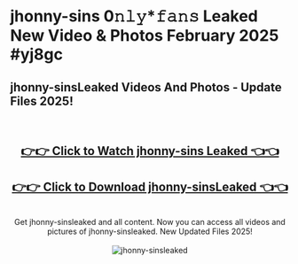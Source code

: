# jhonny-sins 0𝚗𝚕𝚢*𝚏𝚊𝚗𝚜 Leaked New Video & Photos February 2025 #yj8gc

<h2>jhonny-sinsLeaked Videos And Photos - Update Files 2025!</h2>
<br>
<div align="center">
<h2><a href="https://mediaupload.pro?title=jhonny-sins&ref=11F" rel="nofollow">👉👉 Click to Watch jhonny-sins Leaked 👈👈</a></h2>
<h2><a href="https://mediaupload.pro?title=jhonny-sins&ref=11F" rel="nofollow">👉👉 Click to Download jhonny-sinsLeaked 👈👈</a></h2>
<br>
Get jhonny-sinsleaked and all content. Now you can access all videos and pictures of jhonny-sinsleaked. New Updated Files 2025!
<br>
<br>
<a href="https://mediaupload.pro?title=jhonny-sins&ref=11F" rel="nofollow" data-target="animated-image.originalLink"><img src="https://i.ibb.co/Gkj2r4b/banner.png" alt="jhonny-sinsleaked" style="max-width: 100%; display: inline-block;" data-target="animated-image.originalImage"></a>
</div>
<br>

